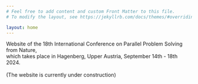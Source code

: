 ```yaml
---
# Feel free to add content and custom Front Matter to this file.
# To modify the layout, see https://jekyllrb.com/docs/themes/#overriding-theme-defaults

layout: home
---
```


Website of the 18th International Conference on Parallel Problem Solving from Nature,
<br/>
which takes place in Hagenberg, Upper Austria, September 14th - 18th 2024.
<br/><br/>
(The website is currently under construction)

